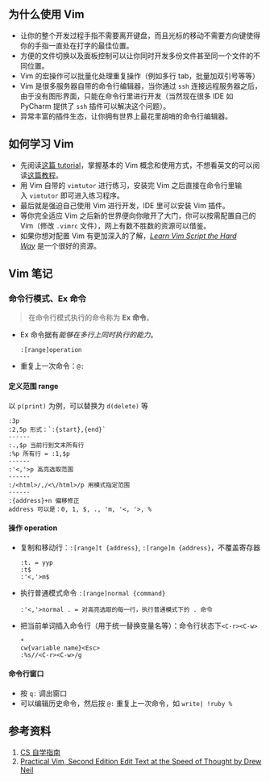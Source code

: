 
## 为什么使用 Vim
- 让你的整个开发过程手指不需要离开键盘，而且光标的移动不需要方向键使得你的手指一直处在打字的最佳位置。
- 方便的文件切换以及面板控制可以让你同时开发多份文件甚至同一个文件的不同位置。
- Vim 的宏操作可以批量化处理重复操作（例如多行 tab，批量加双引号等等）
- Vim 是很多服务器自带的命令行编辑器，当你通过 `ssh` 连接远程服务器之后，由于没有图形界面，只能在命令行里进行开发（当然现在很多 IDE 如 PyCharm 提供了 `ssh` 插件可以解决这个问题）。
- 异常丰富的插件生态，让你拥有世界上最花里胡哨的命令行编辑器。

## 如何学习 Vim
- 先阅读[这篇 tutorial](https://missing.csail.mit.edu/2020/editors/)，掌握基本的 Vim 概念和使用方式，不想看英文的可以阅读[这篇教程](https://github.com/wsdjeg/vim-galore-zh_cn)。
- 用 Vim 自带的 `vimtutor` 进行练习，安装完 Vim 之后直接在命令行里输入 `vimtutor` 即可进入练习程序。
- 最后就是强迫自己使用 Vim 进行开发，IDE 里可以安装 Vim 插件。
- 等你完全适应 Vim 之后新的世界便向你敞开了大门，你可以按需配置自己的 Vim（修改 `.vimrc` 文件），网上有数不胜数的资源可以借鉴。
- 如果你想对配置 Vim 有更加深入的了解，[_Learn Vim Script the Hard Way_](https://learnvimscriptthehardway.stevelosh.com/) 是一个很好的资源。

## Vim 笔记

### 命令行模式、Ex 命令
> 在命令行模式执行的命令称为 **Ex 命令**。

- Ex 命令据有*能够在多行上同时执行的能力*。
    ```vim
    :[range]operation
    ```

- 重复上一次命令：`@:`
    
#### 定义范围 range
以 `p(print)` 为例，可以替换为 `d(delete)` 等
```
:3p
:2,5p 形式：`:{start},{end}`
------
:.,$p 当前行到文末所有行
:%p 所有行 = :1,$p
------
:'<,'>p 高亮选取范围
------
:/<html>/,/<\/html>/p 用模式指定范围
------
:{address}+n 偏移修正
address 可以是：0, 1, $, ., 'm, '<, '>, %
```
#### 操作 operation

- 复制和移动行：`:[range]t {address}`, `:[range]m {address}`，不覆盖寄存器
    ```
    :t. = yyp
    :t$
    :'<,'>m$
    ```
- 执行普通模式命令 `:[range]normal {command}`
    ```
    :'<,'>normal . = 对高亮选取的每一行，执行普通模式下的 . 命令
    ```
- 把当前单词插入命令行（用于统一替换变量名等）：命令行状态下`<C-r><C-w>`
    ```
    *
    cw{variable name}<Esc>
    :%s//<C-r><C-w>/g
    ```

#### 命令行窗口
- 按 `q:` 调出窗口
- 可以编辑历史命令，然后按 `@:` 重复上一次命令，如 `write| !ruby %`
## 参考资料
1. [CS 自学指南](https://csdiy.wiki/必学工具/Vim/)
2. [Practical Vim, Second Edition Edit Text at the Speed of Thought by Drew Neil](https://pragprog.com/titles/dnvim2/practical-vim-second-edition/)